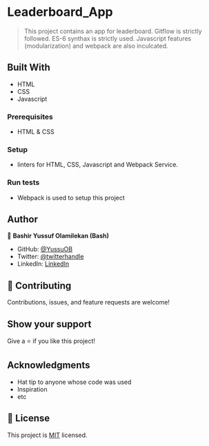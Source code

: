# Leaderboard_App

> This project contains an app for leaderboard.
> Gitflow is strictly followed.
> ES-6 synthax is strictly used.
> Javascript features (modularization) and webpack are also inculcated.


## Built With

- HTML
- CSS
- Javascript

### Prerequisites
- HTML & CSS

### Setup
- linters for HTML, CSS, Javascript and Webpack Service.

### Run tests
- Webpack is used to setup this project

## Author

👤 **Bashir Yussuf Olamilekan (Bash)**

- GitHub: [@YussuOB](https://github.com/YussufOB)
- Twitter: [@twitterhandle](https://twitter.com/_ybash)
- LinkedIn: [LinkedIn](https://linkedin.com/in/yussufOB)

## 🤝 Contributing

Contributions, issues, and feature requests are welcome!


## Show your support

Give a ⭐️ if you like this project!

## Acknowledgments

- Hat tip to anyone whose code was used
- Inspiration
- etc

## 📝 License

This project is [MIT](./MIT.md) licensed.
